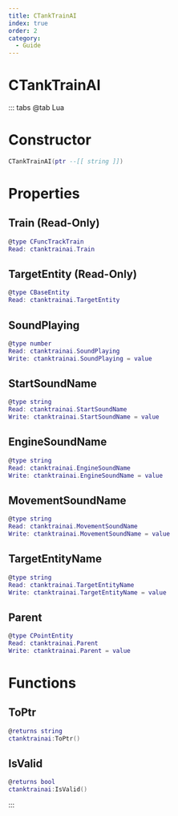 ```yaml
---
title: CTankTrainAI
index: true
order: 2
category:
  - Guide
---
```


# CTankTrainAI

::: tabs
@tab Lua
# Constructor
```lua
CTankTrainAI(ptr --[[ string ]])
```
# Properties
## Train (Read-Only)
```lua
@type CFuncTrackTrain
Read: ctanktrainai.Train
```
## TargetEntity (Read-Only)
```lua
@type CBaseEntity
Read: ctanktrainai.TargetEntity
```
## SoundPlaying 
```lua
@type number
Read: ctanktrainai.SoundPlaying
Write: ctanktrainai.SoundPlaying = value
```
## StartSoundName 
```lua
@type string
Read: ctanktrainai.StartSoundName
Write: ctanktrainai.StartSoundName = value
```
## EngineSoundName 
```lua
@type string
Read: ctanktrainai.EngineSoundName
Write: ctanktrainai.EngineSoundName = value
```
## MovementSoundName 
```lua
@type string
Read: ctanktrainai.MovementSoundName
Write: ctanktrainai.MovementSoundName = value
```
## TargetEntityName 
```lua
@type string
Read: ctanktrainai.TargetEntityName
Write: ctanktrainai.TargetEntityName = value
```
## Parent 
```lua
@type CPointEntity
Read: ctanktrainai.Parent
Write: ctanktrainai.Parent = value
```
# Functions
## ToPtr
```lua
@returns string
ctanktrainai:ToPtr()
```
## IsValid
```lua
@returns bool
ctanktrainai:IsValid()
```

:::